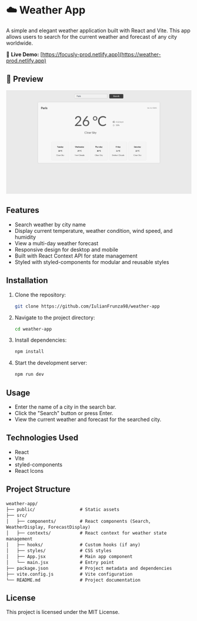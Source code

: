 # ☁️ Weather App

A simple and elegant weather application built with React and Vite. This app allows users to search for the current weather and forecast of any city worldwide.

🔗 **Live Demo:** [https://focusly-prod.netlify.app](https://weather-prod.netlify.app)

## 📸 Preview

![App Screenshot](./public/weather-app.png)

## Features

- Search weather by city name
- Display current temperature, weather condition, wind speed, and humidity
- View a multi-day weather forecast
- Responsive design for desktop and mobile
- Built with React Context API for state management
- Styled with styled-components for modular and reusable styles

## Installation

1. Clone the repository:
   ```bash
   git clone https://github.com/IulianFrunza98/weather-app
   ```
2. Navigate to the project directory:
   ```bash
   cd weather-app
   ```
3. Install dependencies:
   ```bash
   npm install
   ```
4. Start the development server:
   ```bash
   npm run dev
   ```

## Usage

- Enter the name of a city in the search bar.
- Click the "Search" button or press Enter.
- View the current weather and forecast for the searched city.

## Technologies Used

- React
- Vite
- styled-components
- React Icons

## Project Structure

```
weather-app/
├── public/                 # Static assets
├── src/
│   ├── components/         # React components (Search, WeatherDisplay, ForecastDisplay)
│   ├── contexts/           # React context for weather state management
│   ├── hooks/              # Custom hooks (if any)
│   ├── styles/             # CSS styles
│   ├── App.jsx             # Main app component
│   └── main.jsx            # Entry point
├── package.json            # Project metadata and dependencies
├── vite.config.js          # Vite configuration
└── README.md               # Project documentation
```

## License

This project is licensed under the MIT License.
